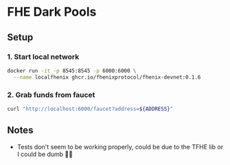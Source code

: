# FHE Dark Pools

## Setup

### 1. Start local network

```sh
docker run -it -p 8545:8545 -p 6000:6000 \
  --name localfhenix ghcr.io/fhenixprotocol/fhenix-devnet:0.1.6
```

### 2. Grab funds from faucet

```sh
curl "http://localhost:6000/faucet?address=${ADDRESS}"
```

## Notes

- Tests don't seem to be working properly, could be due to the TFHE lib or I could be dumb 🫠🤷
